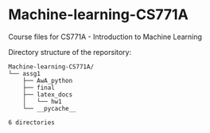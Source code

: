 # Machine-learning-CS771A
Course files for CS771A - Introduction to Machine Learning

Directory structure of the reporsitory:
```
Machine-learning-CS771A/
└── assg1
    ├── AwA_python
    ├── final
    ├── latex_docs
    │   └── hw1
    └── __pycache__

6 directories
```
